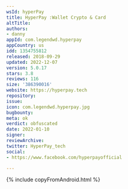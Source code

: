 ```yaml
---
wsId: hyperPay
title: HyperPay :Wallet Crypto & Card
altTitle: 
authors:
- danny
appId: com.legendwd.hyperpay
appCountry: us
idd: 1354755812
released: 2018-09-29
updated: 2022-12-07
version: 5.0.17
stars: 3.8
reviews: 116
size: '386390016'
website: https://hyperpay.tech
repository: 
issue: 
icon: com.legendwd.hyperpay.jpg
bugbounty: 
meta: ok
verdict: obfuscated
date: 2022-01-10
signer: 
reviewArchive: 
twitter: HyperPay_tech
social:
- https://www.facebook.com/hyperpayofficial

---
```


{% include copyFromAndroid.html %}